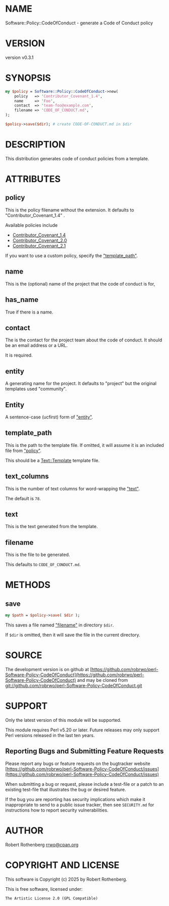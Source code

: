 # NAME

Software::Policy::CodeOfConduct - generate a Code of Conduct policy

# VERSION

version v0.3.1

# SYNOPSIS

```perl
my $policy = Software::Policy::CodeOfConduct->new(
    policy   => 'Contributor_Covenant_1.4',
    name     => 'Foo',
    contact  => 'team-foo@example.com',
    filename => 'CODE_OF_CONDUCT.md',
);

$policy->save($dir); # create CODE-OF-CONDUCT.md in $dir
```

# DESCRIPTION

This distribution generates code of conduct policies from a template.

# ATTRIBUTES

## policy

This is the policy filename without the extension. It defaults to "Contributor\_Covenant\_1.4"
.

Available policies include

- [Contributor\_Covenant\_1.4](https://www.contributor-covenant.org/version/1/4/code-of-conduct.html)
- [Contributor\_Covenant\_2.0](https://www.contributor-covenant.org/version/2/0/code-of-conduct.html)
- [Contributor\_Covenant\_2.1](https://www.contributor-covenant.org/version/2/1/code-of-conduct.html)

If you want to use a custom policy, specify the ["template\_path"](#template_path).

## name

This is the (optional) name of the project that the code of conduct is for,

## has\_name

True if there is a name.

## contact

The is the contact for the project team about the code of conduct. It should be an email address or a URL.

It is required.

## entity

A generating name for the project. It defaults to "project" but the original templates used "community".

## Entity

A sentence-case (ucfirst) form of ["entity"](#entity).

## template\_path

This is the path to the template file. If omitted, it will assume it is an included file from ["policy"](#policy).

This should be a [Text::Template](https://metacpan.org/pod/Text%3A%3ATemplate) template file.

## text\_columns

This is the number of text columns for word-wrapping the ["text"](#text).

The default is `78`.

## text

This is the text generated from the template.

## filename

This is the file to be generated.

This defaults to `CODE_OF_CONDUCT.md`.

# METHODS

## save

```perl
my $path = $policy->save( $dir );
```

This saves a file named ["filename"](#filename) in directory `$dir`.

If `$dir` is omitted, then it will save the file in the current directory.

# SOURCE

The development version is on github at [https://github.com/robrwo/perl-Software-Policy-CodeOfConduct](https://github.com/robrwo/perl-Software-Policy-CodeOfConduct)
and may be cloned from [git://github.com/robrwo/perl-Software-Policy-CodeOfConduct.git](git://github.com/robrwo/perl-Software-Policy-CodeOfConduct.git)

# SUPPORT

Only the latest version of this module will be supported.

This module requires Perl v5.20 or later.  Future releases may only support Perl versions released in the last ten
years.

## Reporting Bugs and Submitting Feature Requests

Please report any bugs or feature requests on the bugtracker website
[https://github.com/robrwo/perl-Software-Policy-CodeOfConduct/issues](https://github.com/robrwo/perl-Software-Policy-CodeOfConduct/issues)

When submitting a bug or request, please include a test-file or a
patch to an existing test-file that illustrates the bug or desired
feature.

If the bug you are reporting has security implications which make it inappropriate to send to a public issue tracker,
then see `SECURITY.md` for instructions how to report security vulnerabilities.

# AUTHOR

Robert Rothenberg <rrwo@cpan.org>

# COPYRIGHT AND LICENSE

This software is Copyright (c) 2025 by Robert Rothenberg.

This is free software, licensed under:

```
The Artistic License 2.0 (GPL Compatible)
```
